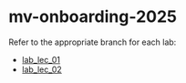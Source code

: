 # mv-onboarding-2025

Refer to the appropriate branch for each lab:
- [lab_lec_01](https://github.com/anhskrttt/mv-onboarding-2025/tree/lab_lec_01/lab_lec_01)
- [lab_lec_02](https://github.com/anhskrttt/mv-onboarding-2025/tree/lab_lec_02/lab_lec_02)
